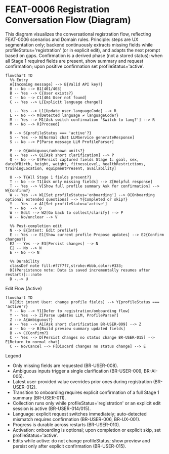 # FEAT-0006 Registration Conversation Flow (Diagram)

This diagram visualizes the conversational registration flow, reflecting FEAT-0006 scenarios and Domain rules.
Principle: steps are UX segmentation only; backend continuously extracts missing fields while profileStatus='registration' (or in explicit edit), and adapts the next prompt based on gaps. Confirmation is a derived phase (not a stored status): when all Stage 1 required fields are present, show summary and request confirmation; upon positive confirmation set profileStatus='active'.

```mermaid
flowchart TD
  %% Entry
  A[Incoming message] --> B{Valid API key?}
  B -- No --> B1[401/403]
  B -- Yes --> C{User exists?}
  C -- No --> C1[404 User not found]
  C -- Yes --> L{Explicit language change?}

  L -- Yes --> L1[Update user.languageCode] --> R
  L -- No --> M{Detected language ≠ languageCode?}
  M -- Yes --> M1[Ask switch confirmation 'Switch to lang?'] --> R
  M -- No --> R[Proceed]

  R --> S{profileStatus === 'active'?}
  S -- Yes --> N[Normal chat LLMService generateResponse]
  S -- No --> P[Parse message LLM ProfileParser]

  P --> Q{Ambiguous/unknown units?}
  Q -- Yes --> Q1[Ask short clarification] --> P
  Q -- No --> U[Persist captured fields Stage 1: goal, sex, dateOfBirth, height, weight, fitnessLevel, healthRestrictions, trainingLocation, equipmentPresent, availability]

  U --> T{All Stage 1 fields present?}
  T -- No --> T1[Ask only missing fields] --> Z[Helpful response]
  T -- Yes --> V[Show full profile summary Ask for confirmation] --> W{Confirm?}
  W -- Yes --> W1[Set profileStatus='onboarding'] --> O[Onboarding optional extended questions] --> Y{Completed or skip?}
  Y -- Yes --> A1[Set profileStatus='active']
  Y -- No  --> O
  W -- Edit --> W2[Go back to collect/clarify] --> P
  W -- No/unclear --> V

  %% Post-completion edit
  N --> E{Intent: Edit profile?}
  E -- Yes --> E1[Show current profile Propose updates] --> E2{Confirm changes?}
  E2 -- Yes --> E3[Persist changes] --> N
  E2 -- No --> N
  E -- No --> N

  %% Durability
  classDef note fill:#f7f7f7,stroke:#bbb,color:#333;
  D[(Persistence note: Data is saved incrementally resumes after restart)]:::note
  D -.-> U
```

Edit Flow (Active)

```mermaid
flowchart TD
  X[Edit intent User: change profile fields] --> Y{profileStatus === 'active'?}
  Y -- No --> Y1[Defer to registration/onboarding flow]
  Y -- Yes --> Z[Parse updates LLM, ProfileParser]
  Z --> A{Ambiguous?}
  A -- Yes --> A1[Ask short clarification BR-USER-009] --> Z
  A -- No --> B[Build preview summary updated fields]
  B --> C{Confirm?}
  C -- Yes --> D[Persist changes no status change BR-USER-015] --> E[Return to normal chat]
  C -- No/Cancel --> F[Discard changes no status change] --> E
```

Legend
- Only missing fields are requested (BR-USER-008).
- Ambiguous inputs trigger a single clarification (BR-USER-009, BR-AI-005).
- Latest user-provided value overrides prior ones during registration (BR-USER-012).
- Transition to onboarding requires explicit confirmation of a full Stage 1 summary (BR-USER-011).
- Collection runs only while profileStatus='registration' or an explicit edit session is active (BR-USER-014/015).
- Language: explicit request switches immediately; auto-detected mismatch requires confirmation (BR-USER-006, BR-UX-001).
- Progress is durable across restarts (BR-USER-010).
- Activation: onboarding is optional; upon completion or explicit skip, set profileStatus='active'.
 - Edits while active: do not change profileStatus; show preview and persist only after explicit confirmation (BR-USER-015).

